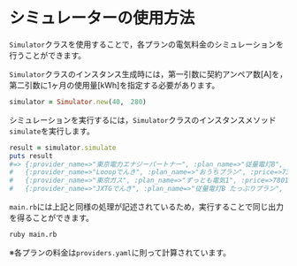 # シミュレーターの使用方法

`Simulator`クラスを使用することで，各プランの電気料金のシミュレーションを行うことができます。

`Simulator`クラスのインスタンス生成時には，第一引数に契約アンペア数[A]を，第二引数に1ヶ月の使用量[kWh]を指定する必要があります。

```ruby
simulator = Simulator.new(40,　280)
```

シミュレーションを実行するには，`Simulator`クラスのインスタンスメソッド`simulate`を実行します。

```ruby
result = simulator.simulate
puts result
#=> {:provider_name=>"東京電力エナジーパートナー", :plan_name=>"従量電灯B", :price=>7766}
#   {:provider_name=>"Looopでんき", :plan_name=>"おうちプラン", :price=>7392}
#   {:provider_name=>"東京ガス", :plan_name=>"ずっとも電気1", :price=>7801}
#   {:provider_name=>"JXTGでんき", :plan_name=>"従量電灯B たっぷりプラン", :price=>7766}
```

`main.rb`には上記と同様の処理が記述されているため，実行することで同じ出力を得ることができます。
```sh
ruby main.rb
```

※各プランの料金は`providers.yaml`に則って計算されています。